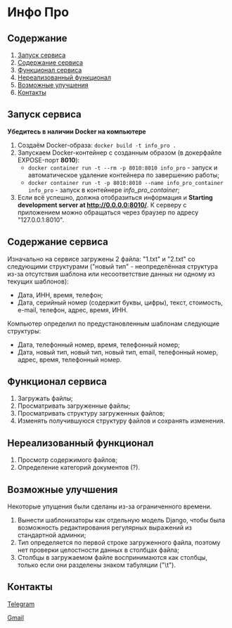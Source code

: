 # Инфо Про

## Содержание

1. [Запуск сервиса](#setup)
2. [Содержание сервиса](#contents)
3. [Функционал сервиса](#features)
4. [Нереализованный функционал](#todo)
5. [Возможные улучшения](#fixes)
6. [Контакты](#contacts)

<a name="setup"></a>
## Запуск сервиса

**Убедитесь в наличии Docker на компьютере**
1. Создаём Docker-образа:
`docker build -t info_pro .`
2. Запускаем Docker-контейнер с созданным образом (в докерфайле EXPOSE-порт **8010**):
    * `docker container run -t --rm -p 8010:8010 info_pro` - запуск и автоматическое удаление контейнера по завершению работы;
    * `docker container run -t -p 8010:8010 --name info_pro_container info_pro` - запуск в контейнере *info_pro_container*;
3. Если всё успешно, должна отобразиться информация и **Starting development server at http://0.0.0.0:8010/**. К серверу с приложением можно обращаться через браузер по адресу "127.0.0.1:8010".

<a name="contents"></a>
## Содержание сервиса

Изначально на сервисе загружены 2 файла: "1.txt" и "2.txt" со следующими структурами ("новый тип" - неопределённая структура из-за отсутствия шаблона или несоответствие данных ни одному из текущих шаблонов):

* Дата, ИНН, время, телефон;
* Дата, серийный номер (содержит буквы, цифры), текст, стоимость, e-mail, телефон, адрес, время, ИНН.

Компьютер определил по предустановленным шаблонам следующие структуры:
* Дата, телефонный номер, время, телефонный номер;
* Дата, новый тип, новый тип, новый тип, email, телефонный номер, адрес, время, телефонный номер.

<a name="features"></a>
## Функционал сервиса

1. Загружать файлы;
2. Просматривать загруженные файлы;
3. Просматривать структуру загруженных файлов;
4. Изменять получившуюся структуру файлов и сохранять изменения.

<a name="todo"></a>
## Нереализованный функционал

1. Просмотр содержимого файлов;
2. Определение категорий документов (?).

<a name="fixes"></a>
## Возможные улучшения

Некоторые упущения были сделаны из-за ограниченного времени.
1. Вынести шаблонизаторы как отдельную модель Django, чтобы была возможность редактирования регулярных выражений из стандартной админки;
2. Тип определяется по первой строке загруженного файла, поэтому нет проверки целостности данных в столбцах файла;
3. Столбцы в загружаемом файле воспринимаются как столбцы, только если они разделены знаком табуляции ("\t").

<a name="contacts"></a>
## Контакты

[Telegram](https://t.me/SXRu1)

[Gmail](mailto:slavaitru@gmail.com)



